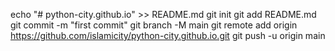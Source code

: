 echo "# python-city.github.io" >> README.md
git init
git add README.md
git commit -m "first commit"
git branch -M main
git remote add origin https://github.com/islamicity/python-city.github.io.git
git push -u origin main
